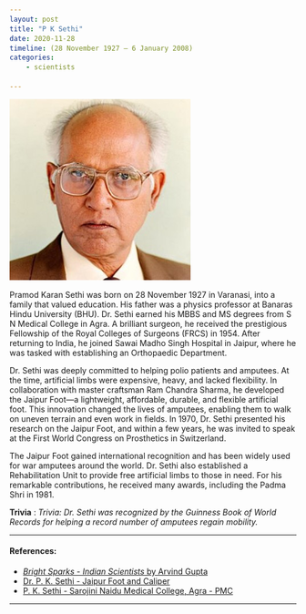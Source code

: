 ```yaml
---
layout: post
title: "P K Sethi"
date: 2020-11-28
timeline: (28 November 1927 – 6 January 2008)
categories: 
    - scientists

---
```


<img src="/images/PK_Sethi.jpeg" alt="PK Sethi Image" class="circular-img" />

Pramod Karan Sethi was born on 28 November 1927 in Varanasi, into a family that valued education. His father was a physics professor at Banaras Hindu University (BHU). Dr. Sethi earned his MBBS and MS degrees from S N Medical College in Agra. A brilliant surgeon, he received the prestigious Fellowship of the Royal Colleges of Surgeons (FRCS) in 1954. After returning to India, he joined Sawai Madho Singh Hospital in Jaipur, where he was tasked with establishing an Orthopaedic Department.

Dr. Sethi was deeply committed to helping polio patients and amputees. At the time, artificial limbs were expensive, heavy, and lacked flexibility. In collaboration with master craftsman Ram Chandra Sharma, he developed the Jaipur Foot—a lightweight, affordable, durable, and flexible artificial foot. This innovation changed the lives of amputees, enabling them to walk on uneven terrain and even work in fields. In 1970, Dr. Sethi presented his research on the Jaipur Foot, and within a few years, he was invited to speak at the First World Congress on Prosthetics in Switzerland.

The Jaipur Foot gained international recognition and has been widely used for war amputees around the world. Dr. Sethi also established a Rehabilitation Unit to provide free artificial limbs to those in need. For his remarkable contributions, he received many awards, including the Padma Shri in 1981.

__Trivia__ : *Trivia: Dr. Sethi was recognized by the Guinness Book of World Records for helping a record number of amputees regain mobility.*

---

#### References:
- [*Bright Sparks - Indian Scientists* by Arvind Gupta](https://www.insaindia.res.in/pdf/BS.pdf)
- [Dr. P. K. Sethi - Jaipur Foot and Caliper](https://www.jaipurfootandcaliper.com/dr-p-k-sethi/)
- [P. K. Sethi - Sarojini Naidu Medical College, Agra - PMC](https://pmc.ncbi.nlm.nih.gov/articles/PMC5858221/)

---